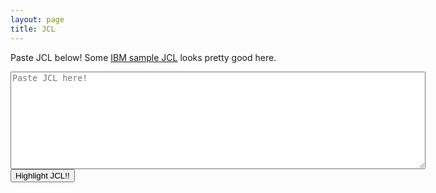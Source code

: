 ```yaml
---
layout: page
title: JCL
---
```

Paste JCL below! Some <a href="https://www.ibm.com/docs/en/zos/2.4.0?topic=apis-examples-jcl" target="_blank">IBM sample JCL</a> looks pretty good here.

<html>
<body>
<textarea id='intext' rows=10 cols=80 placeholder='Paste JCL here!'></textarea><br>
<button id='submitbtn'>Highlight JCL!!</button>
<pre><code id='highlightedCode' class="language-jcl">
</code></pre>

</body>
</html>
<script src="https://cdnjs.cloudflare.com/ajax/libs/highlight.js/11.2.0/highlight.min.js"></script>
<script type="text/javascript" src="./jcl.min.js"></script>
<script type="text/javascript" src="./gen.js"></script>
<script type="text/javascript">
  hljs.highlightAll();
</script>

